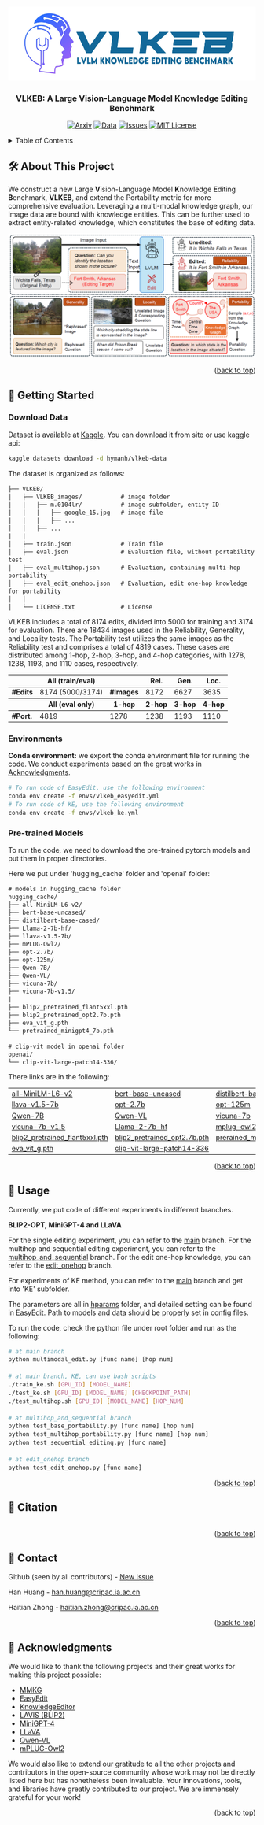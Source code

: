 <a name="readme-top"></a>


<!-- PROJECT LOGO -->
<br />
<div align="center">
  <a href="https://github.com/VLKEB/VLKEB">
    <img src="figs/VLKEB_logo.jpg" alt="Logo" height="150">
  </a>

<h3 align="center">VLKEB: A Large Vision-Language Model Knowledge Editing Benchmark</h3>


  [![Arxiv][arxiv-shield]][arxiv-url]
  [![Data][data-shield]][data-url]
  [![Issues][issues-shield]][issues-url]
  [![MIT License][license-shield]][license-url]

</div>




<!-- TABLE OF CONTENTS -->
<details>
  <summary>Table of Contents</summary>
  <ul>
    <li><a href="#️-about-this-project">🛠️ About This Project</a></li>
    <li><a href="#-getting-started">🚀 Getting Started</a>
        <ul>
            <li><a href="#download-data">Download Data</a></li>
            <li><a href="#environments">Environments</a></li>
            <li><a href="#pre-trained-models">Pre-trained Models</a></li>
        </ul>
    </li>
    <li><a href="#-usage">🧪 Usage</a></li>
    <li><a href="#-citation">📑 Citation</a></li>
    <li><a href="#-contact">📧 Contact</a></li>
    <li><a href="#-acknowledgments">🎉 Acknowledgments</a></li>
</ul>
</details>



<!-- ABOUT THE PROJECT -->
## 🛠️ About This Project
We construct a new Large **V**ision-**L**anguage Model **K**nowledge **E**diting **B**enchmark, **VLKEB**, and extend the Portability metric for more comprehensive evaluation. Leveraging a multi-modal knowledge graph, our image data are bound with knowledge entities. This can be further used to extract entity-related knowledge, which constitutes the base of editing data.

[![Product Name Screen Shot][product-screenshot]](https://github.com/VLKEB/VLKEB)

<p align="right">(<a href="#readme-top">back to top</a>)</p>





<!-- GETTING STARTED -->
## 🚀 Getting Started

### Download Data
Dataset is available at [Kaggle](https://www.kaggle.com/datasets/hymanh/vlkeb-data). You can download it from site or use kaggle api:

``` bash
kaggle datasets download -d hymanh/vlkeb-data
```

The dataset is organized as follows:

```
├── VLKEB/
│   ├── VLKEB_images/           # image folder
│   │   ├── m.0104lr/           # image subfolder, entity ID
|   |   |   ├── google_15.jpg   # image file
|   |   |   ├── ...
│   │   ├── ...
|   |   
│   ├── train.json              # Train file
│   ├── eval.json               # Evaluation file, without portability test
│   ├── eval_multihop.json      # Evaluation, containing multi-hop portability
│   ├── eval_edit_onehop.json   # Evaluation, edit one-hop knowledge for portability
│   │
│   └── LICENSE.txt             # License
```

VLKEB includes a total of 8174 edits, divided into 5000 for training and 3174 for evaluation. There are 18434 images used in the Reliability, Generality, and Locality tests. The Portability test utilizes the same images as the Reliability test and comprises a total of 4819 cases. These cases are distributed among 1-hop, 2-hop, 3-hop, and 4-hop categories, with 1278, 1238, 1193, and 1110 cases, respectively.
<table>
    <!-- <caption><h4>Statistics of VLKEB</h4></caption> -->
    <thead>
        <tr>
            <th></th>
            <th><strong>All (train/eval)</strong></th>
            <th></th>
            <th><strong>Rel.</strong></th>
            <th><strong>Gen.</strong></th>
            <th><strong>Loc.</strong></th>
        </tr>
    </thead>
    <tbody>
        <tr>
            <td><strong>#Edits</strong></td>
            <td>8174 (5000/3174)</td>
            <td><strong>#Images</strong></td>
            <td>8172</td>
            <td>6627</td>
            <td>3635</td>
        </tr>
    </tbody>
    <thead>
        <tr>
            <th></th>
            <th><strong>All (eval only)</strong></th>
            <th><strong>1-hop</strong></th>
            <th><strong>2-hop</strong></th>
            <th><strong>3-hop</strong></th>
            <th><strong>4-hop</strong></th>
        </tr>
    </thead>
    <tbody>
        <tr>
            <td><strong>#Port.</strong></td>
            <td>4819</td>
            <td>1278</td>
            <td>1238</td>
            <td>1193</td>
            <td>1110</td>
        </tr>
    </tbody>
</table>


### Environments
**Conda environment:** we export the conda environment file for running the code.
We conduct experiments based on the great works in [Acknowledgments](#acknowledgments).

```bash
# To run code of EasyEdit, use the following environment
conda env create -f envs/vlkeb_easyedit.yml
# To run code of KE, use the following environment
conda env create -f envs/vlkeb_ke.yml
```

### Pre-trained Models

To run the code, we need to download the pre-trained pytorch models and put them in proper directories.

Here we put under 'hugging_cache' folder and 'openai' folder:
```
# models in hugging_cache folder
hugging_cache/
├── all-MiniLM-L6-v2/
├── bert-base-uncased/
├── distilbert-base-cased/
├── Llama-2-7b-hf/
├── llava-v1.5-7b/
├── mPLUG-Owl2/
├── opt-2.7b/
├── opt-125m/
├── Qwen-7B/
├── Qwen-VL/
├── vicuna-7b/
├── vicuna-7b-v1.5/
|
├── blip2_pretrained_flant5xxl.pth
├── blip2_pretrained_opt2.7b.pth
├── eva_vit_g.pth
└── pretrained_minigpt4_7b.pth

# clip-vit model in openai folder
openai/
└── clip-vit-large-patch14-336/
``` 
There links are in the following:
<table>
    <tr>
        <td><a href="https://huggingface.co/sentence-transformers/all-MiniLM-L6-v2">all-MiniLM-L6-v2</a></td>
        <td><a href="https://huggingface.co/google-bert/bert-base-uncased">bert-base-uncased</a></td>
        <td><a href="https://huggingface.co/distilbert/distilbert-base-cased">distilbert-base-cased</a></td>
    </tr>
    <tr>
        <td><a href="https://huggingface.co/liuhaotian/llava-v1.5-7b">llava-v1.5-7b</a></td>
        <td><a href="https://huggingface.co/facebook/opt-2.7b">opt-2.7b</a></td>
        <td><a href="https://huggingface.co/facebook/opt-125m">opt-125m</a></td>
    </tr>
    <tr>
        <td><a href="https://huggingface.co/Qwen/Qwen-7B">Qwen-7B</a></td>
        <td><a href="https://huggingface.co/Qwen/Qwen-VL">Qwen-VL</a></td>
        <td><a href="https://huggingface.co/Vision-CAIR/vicuna-7b/tree/main">vicuna-7b</a></td>
    </tr>
    <tr>
        <td><a href="https://huggingface.co/lmsys/vicuna-7b-v1.5">vicuna-7b-v1.5</a></td>
        <td><a href="https://huggingface.co/NousResearch/Llama-2-7b-hf">Llama-2-7b-hf</a></td>
        <td><a href="https://huggingface.co/MAGAer13/mplug-owl2-llama2-7b">mplug-owl2-llama2-7b</a></td>
    </tr>
    <tr>
        <td><a href="https://huggingface.co/spaces/Vision-CAIR/minigpt4/blob/main/blip2_pretrained_flant5xxl.pth">blip2_pretrained_flant5xxl.pth</a></td>
        <td><a href="https://storage.googleapis.com/sfr-vision-language-research/LAVIS/models/BLIP2/blip2_pretrained_opt2.7b.pth">blip2_pretrained_opt2.7b.pth</a></td>
        <td><a href="https://huggingface.co/spaces/Vision-CAIR/minigpt4/blob/main/prerained_minigpt4_7b.pth">prerained_minigpt4_7b.pth</a></td>
    </tr>
    <tr>
        <td><a href="https://storage.googleapis.com/sfr-vision-language-research/LAVIS/models/BLIP2/eva_vit_g.pth">eva_vit_g.pth</a></td>
        <td><a href="https://huggingface.co/openai/clip-vit-large-patch14-336">clip-vit-large-patch14-336</a></td>
        <td></td>
    </tr>
</table>




<p align="right">(<a href="#readme-top">back to top</a>)</p>



<!-- USAGE EXAMPLES -->
## 🧪 Usage

Currently, we put code of different experiments in different branches. 

**BLIP2-OPT, MiniGPT-4 and LLaVA**

For the single editing experiment, you can refer to the [main](https://github.com/VLKEB/VLKEB/tree/main) branch. For the multihop and sequential editing experiment, you can refer to the [multihop_and_sequential](https://github.com/VLKEB/VLKEB/tree/multihop_and_sequential) branch. For the edit one-hop knowledge, you can refer to the [edit_onehop](https://github.com/VLKEB/VLKEB/tree/edit_onehop) branch.

For experiments of KE method, you can refer to the [main](https://github.com/VLKEB/VLKEB/tree/main) branch and get into 'KE' subfolder.

The parameters are all in [hparams](https://github.com/VLKEB/VLKEB/tree/main/hparams) folder, and detailed setting can be found in [EasyEdit](https://github.com/zjunlp/EasyEdit/blob/main/examples/MMEdit.md). Path to models and data should be properly set in config files.

To run the code, check the python file under root folder and run as the following:
```bash
# at main branch
python multimodal_edit.py [func name] [hop num]

# at main branch, KE, can use bash scripts
./train_ke.sh [GPU_ID] [MODEL_NAME]
./test_ke.sh [GPU_ID] [MODEL_NAME] [CHECKPOINT_PATH]
./test_multihop.sh [GPU_ID] [MODEL_NAME] [HOP_NUM]

# at multihop_and_sequential branch
python test_base_portability.py [func name] [hop num]
python test_multihop_portability.py [func name] [hop num]
python test_sequential_editing.py [func name]

# at edit_onehop branch
python test_edit_onehop.py [func name]
```

<p align="right">(<a href="#readme-top">back to top</a>)</p>





<!-- Citation -->
## 📑 Citation

```bibtext

```
<p align="right">(<a href="#readme-top">back to top</a>)</p>



<!-- CONTACT -->
## 📧 Contact
Github (seen by all contributors) - [New Issue](https://github.com/VLKEB/VLKEB/issues/new/choose)

Han Huang - <han.huang@cripac.ia.ac.cn>

Haitian Zhong - <haitian.zhong@cripac.ia.ac.cn>

<p align="right">(<a href="#readme-top">back to top</a>)</p>


<!-- ACKNOWLEDGMENTS -->
## 🎉 Acknowledgments
We would like to thank the following projects and their great works for making this project possible:
* [MMKG](https://github.com/mniepert/mmkb)
* [EasyEdit](https://github.com/zjunlp/EasyEdit)
* [KnowledgeEditor](https://github.com/nicola-decao/KnowledgeEditor)
* [LAVIS (BLIP2)](https://github.com/salesforce/LAVIS/tree/main)
* [MiniGPT-4](https://github.com/Vision-CAIR/MiniGPT-4)
* [LLaVA](https://github.com/haotian-liu/LLaVA)
* [Qwen-VL](https://github.com/QwenLM/Qwen-VL)
* [mPLUG-Owl2](https://github.com/X-PLUG/mPLUG-Owl)
  
We would also like to extend our gratitude to all the other projects and contributors in the open-source community whose work may not be directly listed here but has nonetheless been invaluable. Your innovations, tools, and libraries have greatly contributed to our project. We are immensely grateful for your work!

<p align="right">(<a href="#readme-top">back to top</a>)</p>



<!-- MARKDOWN LINKS & IMAGES -->
<!-- https://www.markdownguide.org/basic-syntax/#reference-style-links -->
[contributors-shield]: https://img.shields.io/github/contributors/VLKEB/VLKEB.svg?style=for-the-badge
[contributors-url]: https://github.com/VLKEB/VLKEB/graphs/contributors
[forks-shield]: https://img.shields.io/github/forks/VLKEB/VLKEB.svg?style=for-the-badge
[forks-url]: https://github.com/VLKEB/VLKEB/network/members
[stars-shield]: https://img.shields.io/github/stars/VLKEB/VLKEB.svg?style=for-the-badge
[stars-url]: https://github.com/VLKEB/VLKEB/stargazers

[issues-shield]: https://img.shields.io/github/issues/VLKEB/VLKEB.svg?style=for-the-badge
[issues-url]: https://github.com/VLKEB/VLKEB/issues
[license-shield]: https://img.shields.io/github/license/VLKEB/VLKEB.svg?style=for-the-badge
[license-url]: https://github.com/VLKEB/VLKEB/blob/main/LICENSE
[product-screenshot]: figs/main.png
[arxiv-shield]: https://img.shields.io/badge/Arxiv-paper-red?style=for-the-badge&logo=arxiv&logoColor=red
[arxiv-url]: https://arxiv.org/abs/2403.07350
[data-shield]: https://img.shields.io/badge/Kaggle-Dataset-blue?style=for-the-badge&logo=kaggle
[data-url]: https://www.kaggle.com/datasets/hymanh/vlkeb-data